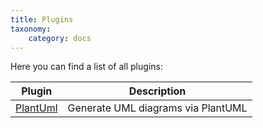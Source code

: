 ```yaml
---
title: Plugins
taxonomy:
    category: docs
---
```


Here you can find a list of all plugins:

Plugin | Description
------ | -----------
[PlantUml](https://github.com/christianblos/codedocs-plugin-plantuml) | Generate UML diagrams via PlantUML
